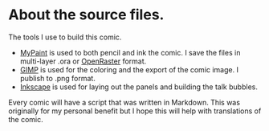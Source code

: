 # About the source files.

The tools I use to build this comic.

* [MyPaint] is used to both pencil and ink the comic. I save the files in multi-layer .ora or [OpenRaster] format.
* [GIMP] is used for the coloring and the export of the comic image. I publish to .png format.
* [Inkscape] is used for laying out the panels and building the talk bubbles.

Every comic will have a script that was written in Markdown. This was originally for my personal benefit but I hope this will help with translations of the comic.

[MyPaint]: http://mypaint.org/
[GIMP]: http://www.gimp.org/
[Inkscape]: https://inkscape.org/
[OpenRaster]: https://en.wikipedia.org/wiki/OpenRaster
